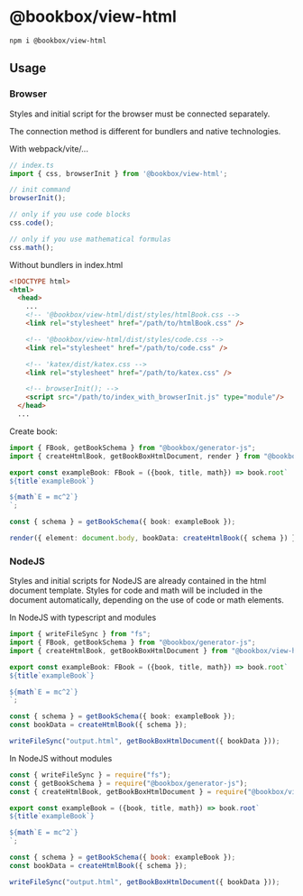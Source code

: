 # @bookbox/view-html

```
npm i @bookbox/view-html
```

## Usage

### Browser
Styles and initial script for the browser must be connected separately.

The connection method is different for bundlers and native technologies.


With webpack/vite/...
```typescript
// index.ts
import { css, browserInit } from '@bookbox/view-html';

// init command
browserInit();

// only if you use code blocks
css.code();

// only if you use mathematical formulas
css.math();
```


Without bundlers in index.html
```html
<!DOCTYPE html>
<html>
  <head>
    ...
    <!-- '@bookbox/view-html/dist/styles/htmlBook.css -->
    <link rel="stylesheet" href="/path/to/htmlBook.css" />

    <!-- '@bookbox/view-html/dist/styles/code.css -->
    <link rel="stylesheet" href="/path/to/code.css" />

    <!-- 'katex/dist/katex.css -->
    <link rel="stylesheet" href="/path/to/katex.css" />

    <!-- browserInit(); -->
    <script src="/path/to/index_with_browserInit.js" type="module"/>
  </head>
  ...
```

Create book:
```typescript
import { FBook, getBookSchema } from "@bookbox/generator-js";
import { createHtmlBook, getBookBoxHtmlDocument, render } from "@bookbox/view-html";

export const exampleBook: FBook = ({book, title, math}) => book.root`
${title`exampleBook`}

${math`E = mc^2`}
`;

const { schema } = getBookSchema({ book: exampleBook });

render({ element: document.body, bookData: createHtmlBook({ schema }) });

```

### NodeJS
Styles and initial scripts for NodeJS are already contained in the html document template.
Styles for code and math will be included in the document automatically, depending on the use of code or math elements.

In NodeJS with typescript and modules
```typescript
import { writeFileSync } from "fs";
import { FBook, getBookSchema } from "@bookbox/generator-js";
import { createHtmlBook, getBookBoxHtmlDocument } from "@bookbox/view-html";

export const exampleBook: FBook = ({book, title, math}) => book.root`
${title`exampleBook`}

${math`E = mc^2`}
`;

const { schema } = getBookSchema({ book: exampleBook });
const bookData = createHtmlBook({ schema });

writeFileSync("output.html", getBookBoxHtmlDocument({ bookData }));

```

In NodeJS without modules
```javascript
const { writeFileSync } = require("fs");
const { getBookSchema } = require("@bookbox/generator-js");
const { createHtmlBook, getBookBoxHtmlDocument } = require("@bookbox/view-html");

export const exampleBook = ({book, title, math}) => book.root`
${title`exampleBook`}

${math`E = mc^2`}
`;

const { schema } = getBookSchema({ book: exampleBook });
const bookData = createHtmlBook({ schema });

writeFileSync("output.html", getBookBoxHtmlDocument({ bookData }));

```
